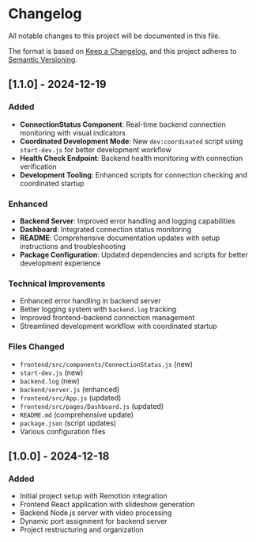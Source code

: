 # Changelog

All notable changes to this project will be documented in this file.

The format is based on [Keep a Changelog](https://keepachangelog.com/en/1.0.0/),
and this project adheres to [Semantic Versioning](https://semver.org/spec/v2.0.0.html).

## [1.1.0] - 2024-12-19

### Added
- **ConnectionStatus Component**: Real-time backend connection monitoring with visual indicators
- **Coordinated Development Mode**: New `dev:coordinated` script using `start-dev.js` for better development workflow
- **Health Check Endpoint**: Backend health monitoring with connection verification
- **Development Tooling**: Enhanced scripts for connection checking and coordinated startup

### Enhanced
- **Backend Server**: Improved error handling and logging capabilities
- **Dashboard**: Integrated connection status monitoring
- **README**: Comprehensive documentation updates with setup instructions and troubleshooting
- **Package Configuration**: Updated dependencies and scripts for better development experience

### Technical Improvements
- Enhanced error handling in backend server
- Better logging system with `backend.log` tracking
- Improved frontend-backend connection management
- Streamlined development workflow with coordinated startup

### Files Changed
- `frontend/src/components/ConnectionStatus.js` (new)
- `start-dev.js` (new)
- `backend.log` (new)
- `backend/server.js` (enhanced)
- `frontend/src/App.js` (updated)
- `frontend/src/pages/Dashboard.js` (updated)
- `README.md` (comprehensive update)
- `package.json` (script updates)
- Various configuration files

## [1.0.0] - 2024-12-18

### Added
- Initial project setup with Remotion integration
- Frontend React application with slideshow generation
- Backend Node.js server with video processing
- Dynamic port assignment for backend server
- Project restructuring and organization 